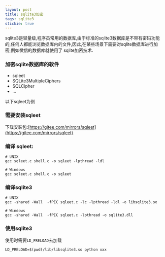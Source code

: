 ```yaml
---
layout: post
title: sqlite3加密
tags: sqlite3
stickie: true
---
```


sqlite3是轻量级,程序员常用的数据库,由于标准的sqlite3数据库是不带有密码功能的,任何人都能浏览数据库内的文件,因此,在某些场景下需要对sqlite数据库进行加密,例如微信的数据库就使用了
sqlite加密技术.

### 加密sqlite数据库的软件
* sqleet
* SQLite3MultipleCiphers
* SQLCipher
* ...

以下sqleet为例

### 需要安装sqleet
下载安装包:[https://gitee.com/mirrors/sqleet](https://gitee.com/mirrors/sqleet)

### 编译 sqleet:
```shell
# UNIX
gcc sqleet.c shell.c -o sqleet -lpthread -ldl

# Windows
gcc sqleet.c shell.c -o sqleet

```


### 编译sqlite3
```shell
# UNIX
gcc -shared -Wall  -fPIC sqleet.c -lc -lpthread -ldl -o libsqlite3.so

# Windows
gcc -shared -Wall  -fPIC sqleet.c -lpthread -o sqlite3.dll
```

### 使用sqlite3

使用时需要`LD_PRELOAD`去加载

```shell
LD_PRELOAD=$(pwd)/lib/libsqlite3.so python xxx
```
